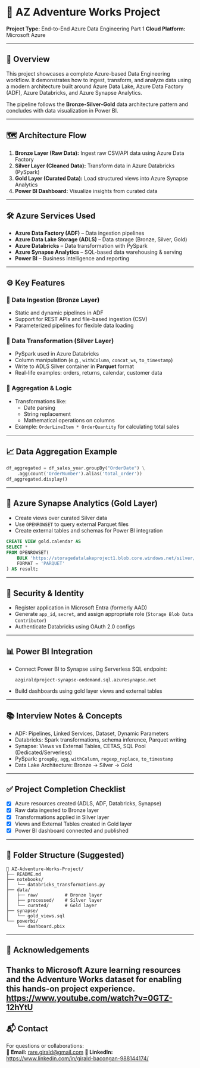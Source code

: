 # 🚀 AZ Adventure Works Project
**Project Type:** End-to-End Azure Data Engineering Part 1
**Cloud Platform:** Microsoft Azure  

---

## 📌 Overview

This project showcases a complete Azure-based Data Engineering workflow. It demonstrates how to ingest, transform, and analyze data using a modern architecture built around Azure Data Lake, Azure Data Factory (ADF), Azure Databricks, and Azure Synapse Analytics.

The pipeline follows the **Bronze-Silver-Gold** data architecture pattern and concludes with data visualization in Power BI.

---

## 🗺️ Architecture Flow

1. **Bronze Layer (Raw Data):** Ingest raw CSV/API data using Azure Data Factory
2. **Silver Layer (Cleaned Data):** Transform data in Azure Databricks (PySpark)
3. **Gold Layer (Curated Data):** Load structured views into Azure Synapse Analytics
4. **Power BI Dashboard:** Visualize insights from curated data

---

## 🛠️ Azure Services Used

- **Azure Data Factory (ADF)** – Data ingestion pipelines
- **Azure Data Lake Storage (ADLS)** – Data storage (Bronze, Silver, Gold)
- **Azure Databricks** – Data transformation with PySpark
- **Azure Synapse Analytics** – SQL-based data warehousing & serving
- **Power BI** – Business intelligence and reporting

---

## ⚙️ Key Features

### 🔹 Data Ingestion (Bronze Layer)

- Static and dynamic pipelines in ADF
- Support for REST APIs and file-based ingestion (CSV)
- Parameterized pipelines for flexible data loading

### 🔸 Data Transformation (Silver Layer)

- PySpark used in Azure Databricks
- Column manipulation (e.g., `withColumn`, `concat_ws`, `to_timestamp`)
- Write to ADLS Silver container in **Parquet** format
- Real-life examples: orders, returns, calendar, customer data

### 🔶 Aggregation & Logic

- Transformations like:
  - Date parsing
  - String replacement
  - Mathematical operations on columns
- Example: `OrderLineItem * OrderQuantity` for calculating total sales

---

## 📈 Data Aggregation Example

```python
df_aggregated = df_sales_year.groupBy("OrderDate") \
    .agg(count('OrderNumber').alias('total_order'))
df_aggregated.display()
```

---

## 🧠 Azure Synapse Analytics (Gold Layer)

- Create views over curated Silver data
- Use `OPENROWSET` to query external Parquet files
- Create external tables and schemas for Power BI integration

```sql
CREATE VIEW gold.calendar AS
SELECT *
FROM OPENROWSET(
    BULK 'https://storagedatalakeproject1.blob.core.windows.net/silver/AdventureWorks_Calendar',
    FORMAT = 'PARQUET'
) AS result;
```

---

## 🔐 Security & Identity

- Register application in Microsoft Entra (formerly AAD)
- Generate `app_id`, `secret`, and assign appropriate role (`Storage Blob Data Contributor`)
- Authenticate Databricks using OAuth 2.0 configs

---

## 📊 Power BI Integration

- Connect Power BI to Synapse using Serverless SQL endpoint:
  ```
  azgiraldproject-synapse-ondemand.sql.azuresynapse.net
  ```
- Build dashboards using gold layer views and external tables

---

## 📚 Interview Notes & Concepts

- ADF: Pipelines, Linked Services, Dataset, Dynamic Parameters
- Databricks: Spark transformations, schema inference, Parquet writing
- Synapse: Views vs External Tables, CETAS, SQL Pool (Dedicated/Serverless)
- PySpark: `groupBy`, `agg`, `withColumn`, `regexp_replace`, `to_timestamp`
- Data Lake Architecture: Bronze → Silver → Gold

---

## ✅ Project Completion Checklist

- [x] Azure resources created (ADLS, ADF, Databricks, Synapse)
- [x] Raw data ingested to Bronze layer
- [x] Transformations applied in Silver layer
- [x] Views and External Tables created in Gold layer
- [x] Power BI dashboard connected and published

---

## 📂 Folder Structure (Suggested)

```
📁 AZ-Adventure-Works-Project/
├── README.md
├── notebooks/
│   └── databricks_transformations.py
├── data/
│   ├── raw/          # Bronze layer
│   ├── processed/    # Silver layer
│   └── curated/      # Gold layer
├── synapse/
│   └── gold_views.sql
└── powerbi/
    └── dashboard.pbix
```

---

## 🤝 Acknowledgements
Thanks to Microsoft Azure learning resources and the Adventure Works dataset for enabling this hands-on project experience.
https://www.youtube.com/watch?v=0GTZ-12hYtU
---

## 📬 Contact
For questions or collaborations:  
**📧 Email:** rare.girald@gmail.com
**🔗 LinkedIn:** https://www.linkedin.com/in/girald-bacongan-988144174/

